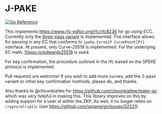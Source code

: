 # J-PAKE

[![Go Reference](https://pkg.go.dev/badge/github.com/joshbuddy/jpake.svg)](https://pkg.go.dev/github.com/joshbuddy/jpake)

This implements https://www.rfc-editor.org/rfc/rfc8236 for go using ECC. Currently only the
[three-pass variant](https://www.rfc-editor.org/rfc/rfc8236#section-4) is implemented.
The interface allows for passing in any EC that conforms to `jpake.Curve[P CurvePoint[P]]` interface.
At present, only Curve-25519 is implemented. For the underlying EC math, [filippo.io/edwards25519](https://pkg.go.dev/filippo.io/edwards25519) is used.

For key confirmation, the procedure outlined in the rfc based on the SPEKE protocol is implemented.

Pull requests are welcome! If you wish to add more curves, add the 2-pass variant or other key confirmation methods, please do, and thanks.

Also thanks to @choonkiatlee for https://github.com/choonkiatlee/jpake-go which was very helpful in making this. This library improves on this by adding support for a
user id within the ZKP. As well, it no longer relies on `crypto/elliptic` (see https://github.com/golang/go/issues/52221).
